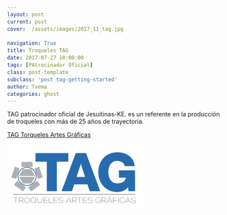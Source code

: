 ```yaml
---
layout: post
current: post
cover:  /assets/images/2017_11_tag.jpg

navigation: True
title: Troqueles TAG
date: 2017-07-27 10:00:00
tags: [PAtrocinador Oficial]
class: post-template
subclass: 'post tag-getting-started'
author: Txema
categories: ghost
---
```


TAG patrocinador oficial de Jesuitinas-KE. es un referente en la producción de troqueles con más de 25 años de trayectoria.


<p> <a href="http://www.troquelestag.com/es/inicio">TAG Torqueles Artes Gráficas</a></p>
<p><a href="http://www.troquelestag.com/es/inicio"><img src="/assets/images/2017_11_tag.jpg" alt="TAG"></a></p>


